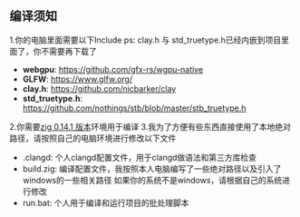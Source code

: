## 编译须知
1.你的电脑里面需要以下Include
ps: clay.h 与 std_truetype.h已经内嵌到项目里面了，你不需要再下载了
 - **webgpu**: https://github.com/gfx-rs/wgpu-native
 - **GLFW**: https://www.glfw.org/
 - **clay.h**: https://github.com/nicbarker/clay
 - **std_truetype.h**: https://github.com/nothings/stb/blob/master/stb_truetype.h

2.你需要[zig 0.14.1 版本](https://ziglang.org/download/)环境用于编译
3.我为了方便有些东西直接使用了本地绝对路径，请按照自己的电脑环境进行修改以下文件
 - .clangd: 个人clangd配置文件，用于clangd做语法和第三方库检查
 - build.zig: 编译配置文件，我按照本人电脑编写了一些绝对路径以及引入了windows的一些相关路径
    如果你的系统不是windows，请根据自己的系统进行修改
 - run.bat: 个人用于编译和运行项目的批处理脚本